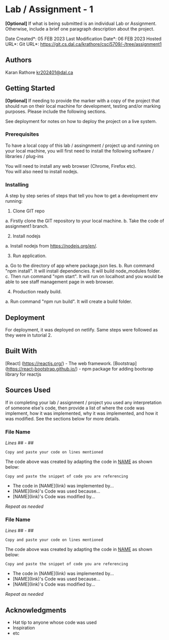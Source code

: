 <!--- The following README.md sample file was adapted from https://gist.github.com/PurpleBooth/109311bb0361f32d87a2#file-readme-template-md by Gabriella Mosquera for academic use ---> 

# Lab / Assignment - 1

**[Optional]** If what is being submitted is an individual Lab or Assignment. Otherwise, include a brief one paragraph description about the project.

Date Created*: 05 FEB 2023
Last Modification Date*: 06 FEB 2023
Hosted URL*: 
Git URL*: https://git.cs.dal.ca/krathore/csci5709/-/tree/assignment1

## Authors

Karan Rathore kr202401@dal.ca 

## Getting Started

**[Optional]** If needing to provide the marker with a copy of the project that should run on their local machine for development, testing and/or marking purposes. Please include the following sections.

See deployment for notes on how to deploy the project on a live system.

### Prerequisites

To have a local copy of this lab / assingnment / project up and running on your local machine, you will first need to install the following software / libraries / plug-ins

You will need to install any web browser (Chrome, Firefox etc).  
You will also need to install nodejs. 


### Installing

A step by step series of steps that tell you how to get a development env running:

1. Clone GIT repo

a. Firstly clone the GIT repository to your local machine. 
b. Take the code of assignment1 branch.

2. Install nodejs

a. Install nodejs from  https://nodejs.org/en/. 

3. Run application. 

a.  Go to the directory  of app where package.json lies. 
b.  Run command "npm install". It will install dependencies. It will build node_modules folder.
c.  Then run command "npm start". It will run on localhost and you would be able to see staff management page in web browser.

4. Production ready build.

a.  Run command "npm run build". It will create a build folder. 

## Deployment

For deployment, it was deployed on netlify. Same steps were followed as they were in tutorial 2.

## Built With

[React] (https://reactjs.org/) - The web framework.
[Bootstrap] (https://react-bootstrap.github.io/) - npm package for adding bootsrap library for reactjs


## Sources Used

If in completing your lab / assignment / project you used any interpretation of someone else's code, then provide a list of where the code was implement, how it was implemented, why it was implemented, and how it was modified. See the sections below for more details.

### File Name

*Lines ## - ##*

```
Copy and paste your code on lines mentioned 

```

The code above was created by adapting the code in [NAME](link) as shown below: 

```
Copy and paste the snippet of code you are referencing

```

- <!---How---> The code in [NAME](link) was implemented by...
- <!---Why---> [NAME](link)'s Code was used because...
- <!---How---> [NAME](link)'s Code was modified by...

*Repeat as needed*

### File Name

*Lines ## - ##*

```
Copy and paste your code on lines mentioned 

```

The code above was created by adapting the code in [NAME](link) as shown below: 

```
Copy and paste the snippet of code you are referencing

```

- <!---How---> The code in [NAME](link) was implemented by...
- <!---Why---> [NAME](link)'s Code was used because...
- <!---How---> [NAME](link)'s Code was modified by...

*Repeat as needed*

## Acknowledgments

* Hat tip to anyone whose code was used
* Inspiration
* etc
